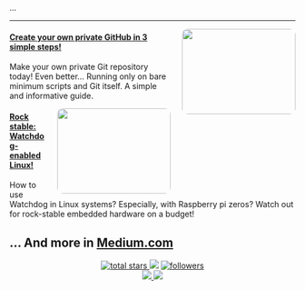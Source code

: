 <style>
  .medium {
    border-radius: 10px;
    width: 200px;
    height: 150px;
    object-fit: cover;
    margin-left: 20px;
  }
</style>


...

---


<img align="right" class="medium" src="https://cdn-images-1.medium.com/max/1024/1*3xyo1Fsul6l2kHMP1ahsqA.png" height=150>

#### [Create your own private GitHub in 3 simple steps!](https://medium.com/snackin/create-your-own-private-github-in-3-simple-steps-be4663d5c8db?source=rss-4c116c57db7------2)
Make your own private Git repository today! Even better… Running only on bare minimum scripts and Git itself. A simple and informative guide.


<img align="right" class="medium" src="https://cdn-images-1.medium.com/max/1024/1*OQ-1Zgvo5Y9SgcItJuuDzw.png" height=150>

#### [Rock stable: Watchdog-enabled Linux!](https://medium.com/snackin/rock-stable-watchdog-enabled-linux-a2b3b60ee02b?source=rss-4c116c57db7------2)
How to use Watchdog in Linux systems? Especially, with Raspberry pi zeros? Watch out for rock-stable embedded hardware on a budget!


... And more in [Medium.com](https://fejori.medium.com)
---

<p align='center'>
    <a href='https://github.com/felipejoribeiro?tab=repositories&sort=stargazers'>
        <img alt='total stars' title='Total stars on GitHub' src='https://custom-icon-badges.herokuapp.com/badge/dynamic/json?logo=star&color=55960c&labelColor=488207&label=Stars&style=for-the-badge&query=%24.stars&url=https://api.github-star-counter.workers.dev/user/felipejoribeiro'/>
    </a>
    <img src='https://visitor-badge-reloaded.herokuapp.com/badge?page_id=felipejoribeiro&logo=Github&style=for-the-badge&color=16a085'>
    <a href='https://github.com/felipejoribeiro?tab=followers'>
        <img alt='followers' title='Follow Me on GitHub' src='https://custom-icon-badges.herokuapp.com/github/followers/felipejoribeiro?color=236ad3&labelColor=1155ba&style=for-the-badge&logo=person-add&label=Follow&logoColor=white'/>
        <br>
    </a>
    <a href='https://www.linkedin.com/in/felipejoribeiro/' target='_blank'>
        <img src='https://img.shields.io/badge/linkedin%20-%230077B5.svg?&style=for-the-badge&logo=linkedin&logoColor=white'/>
    </a>
    <a href='mailto:felipejoribeiro1@gmail.com' target='_blank'>
        <img src='https://img.shields.io/badge/Gmail-D14836?style=for-the-badge&logo=gmail&logoColor=white'/>
    </a>
</p>
